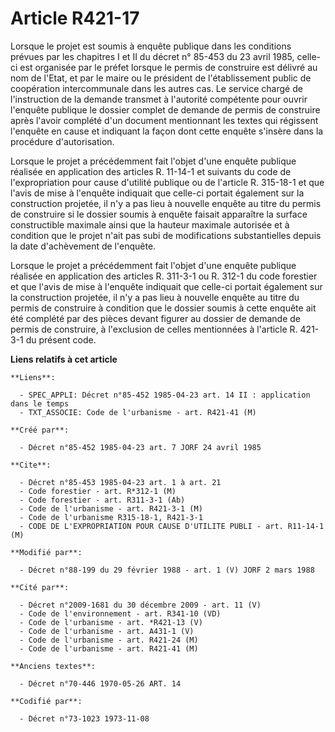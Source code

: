 # Article R421-17

Lorsque le projet est soumis à enquête publique dans les conditions prévues par les chapitres I et II du décret n° 85-453 du
23 avril 1985, celle-ci est organisée par le préfet lorsque le permis de construire est délivré au nom de l'Etat, et par le
maire ou le président de l'établissement public de coopération intercommunale dans les autres cas. Le service chargé de
l'instruction de la demande transmet à l'autorité compétente pour ouvrir l'enquête publique le dossier complet de demande de
permis de construire après l'avoir complété d'un document mentionnant les textes qui régissent l'enquête en cause et
indiquant la façon dont cette enquête s'insère dans la procédure d'autorisation.

Lorsque le projet a précédemment fait l'objet d'une enquête publique réalisée en application des articles R. 11-14-1 et
suivants du code de l'expropriation pour cause d'utilité publique ou de l'article R. 315-18-1 et que l'avis de mise à
l'enquête indiquait que celle-ci portait également sur la construction projetée, il n'y a pas lieu à nouvelle enquête au
titre du permis de construire si le dossier soumis à enquête faisait apparaître la surface constructible maximale ainsi que
la hauteur maximale autorisée et à condition que le projet n'ait pas subi de modifications substantielles depuis la date
d'achèvement de l'enquête.

Lorsque le projet a précédemment fait l'objet d'une enquête publique réalisée en application des articles R. 311-3-1 ou R.
312-1 du code forestier et que l'avis de mise à l'enquête indiquait que celle-ci portait également sur la construction
projetée, il n'y a pas lieu à nouvelle enquête au titre du permis de construire à condition que le dossier soumis à cette
enquête ait été complété par des pièces devant figurer au dossier de demande de permis de construire, à l'exclusion de celles
mentionnées à l'article R. 421-3-1 du présent code.

**Liens relatifs à cet article**

	**Liens**:

	  - SPEC_APPLI: Décret n°85-452 1985-04-23 art. 14 II : application dans le temps
	  - TXT_ASSOCIE: Code de l'urbanisme - art. R421-41 (M)

	**Créé par**:

	  - Décret n°85-452 1985-04-23 art. 7 JORF 24 avril 1985

	**Cite**:

	  - Décret n°85-453 1985-04-23 art. 1 à art. 21
	  - Code forestier - art. R*312-1 (M)
	  - Code forestier - art. R311-3-1 (Ab)
	  - Code de l'urbanisme - art. R421-3-1 (M)
	  - Code de l'urbanisme R315-18-1, R421-3-1
	  - CODE DE L'EXPROPRIATION POUR CAUSE D'UTILITE PUBLI - art. R11-14-1 (M)

	**Modifié par**:

	  - Décret n°88-199 du 29 février 1988 - art. 1 (V) JORF 2 mars 1988

	**Cité par**:

	  - Décret n°2009-1681 du 30 décembre 2009 - art. 11 (V)
	  - Code de l'environnement - art. R341-10 (VD)
	  - Code de l'urbanisme - art. *R421-13 (V)
	  - Code de l'urbanisme - art. A431-1 (V)
	  - Code de l'urbanisme - art. R421-24 (M)
	  - Code de l'urbanisme - art. R421-41 (M)

	**Anciens textes**:

	  - Décret n°70-446 1970-05-26 ART. 14

	**Codifié par**:

	  - Décret n°73-1023 1973-11-08

